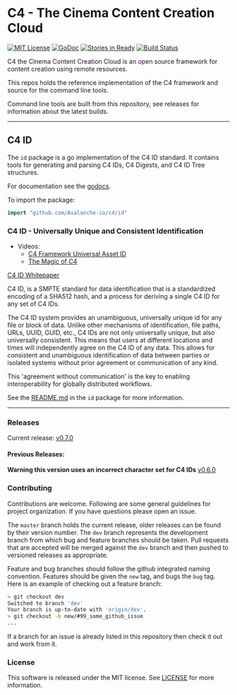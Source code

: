 
# C4 - The Cinema Content Creation Cloud

[![MIT License](https://img.shields.io/badge/license-MIT-blue.svg)](./LICENSE)
[![GoDoc](https://godoc.org/github.com/Avalanche-io/c4?status.svg)](https://godoc.org/github.com/avalanche-io/c4)
[![Stories in Ready](https://badge.waffle.io/Avalanche-io/c4.png?label=ready&title=Ready)](https://waffle.io/Avalanche-io/c4)
[![Build Status](https://travis-ci.org/Avalanche-io/c4.svg?branch=master)](https://travis-ci.org/Avalanche-io/c4)


C4 the Cinema Content Creation Cloud is an open source framework for content creation using remote resources.

This repos holds the reference implementation of the C4 framework and source for the command line tools.

Command line tools are built from this repository, see releases for information about the latest builds.

---

## C4 ID 
The `id` package is a go implementation of the C4 ID standard.  It contains tools for generating and parsing C4 IDs, C4 Digests, and C4 ID Tree structures. 

For documentation see the [godocs](https://godoc.org/github.com/Avalanche-io/c4/id).

To import the package:

```go
import "github.com/Avalanche-io/c4/id"
```

### C4 ID - Universally Unique and Consistent Identification

- Videos:
  - [C4 Framework Universal Asset ID](https://youtu.be/ZHQY0WYmGYU)
  - [The Magic of C4](https://youtu.be/vzh0JzKhY4o)

[C4 ID Whitepaper](http://www.cccc.io/downloads/C4ID%20ETC%20Whitepaper_u2.pdf)

C4 ID, is a SMPTE standard for data identification that is a standardized encoding of a SHA512 hash, and a process for deriving a single C4 ID for any set of C4 IDs. 

The C4 ID system provides an unambiguous, universally unique id for any file or block of data. Unlike other mechanisms of identification, file paths, URLs, UUID, GUID, etc., C4 IDs are not only universally unique, but also universally consistent. This means that users at different locations and times will independently agree on the C4 ID of any data. This allows for consistent and unambiguous identification of data between parties or isolated systems without prior agreement or communication of any kind.

This 'agreement without communication' is the key to enabling interoperability for globally distributed workflows.

See the [README.md](id/README.md) in the `id` package for more information.

---

### Releases 

Current release: [v0.7.0](https://github.com/Avalanche-io/c4/tree/v0.7.0)

#### Previous Releases:

**Warning this version uses an incorrect character set for C4 IDs**
[v0.6.0](https://github.com/Avalanche-io/c4/tree/v0.6.0) 

### Contributing

Contributions are welcome. Following are some general guidelines for project organization. If you have questions please open an issue.

The `master` branch holds the current release, older releases can be found by their version number. The `dev` branch represents the development branch from which bug and feature branches should be taken. Pull requests that are accepted will be merged against the `dev` branch and then pushed to versioned releases as appropriate.

Feature and bug branches should follow the github integrated naming convention.  Features should be given the `new` tag, and bugs the `bug` tag.  Here is an example of checking out a feature branch:

```bash
> git checkout dev
Switched to branch 'dev'
Your branch is up-to-date with 'origin/dev'.
> git checkout -b new/#99_some_github_issue 
...
```

If a branch for an issue is already listed in this repository then check it out and work from it.

### License
This software is released under the MIT license.  See [LICENSE](./LICENSE) for more information.
